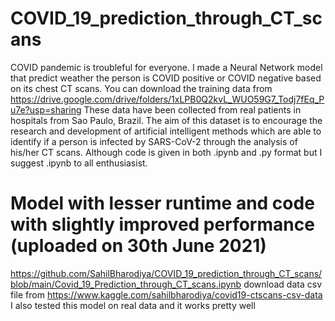 # COVID_19_prediction_through_CT_scans
COVID pandemic is troubleful for everyone.
I made a Neural Network model that predict weather the person is COVID positive or COVID negative based on its chest CT scans.
You can download the training data from https://drive.google.com/drive/folders/1xLPB0Q2kvL_WUO59G7_Todj7fEq_Pu7e?usp=sharing
These data have been collected from real patients in hospitals from Sao Paulo, Brazil. The aim of this dataset is to encourage the research and development of artificial intelligent methods which are able to identify if a person is infected by SARS-CoV-2 through the analysis of his/her CT scans.
Although code is given in both .ipynb and .py format but I suggest .ipynb to all enthusiasist.


# Model with lesser runtime and code with slightly improved performance (uploaded on 30th June 2021)
https://github.com/SahilBharodiya/COVID_19_prediction_through_CT_scans/blob/main/Covid_19_Prediction_through_CT_scans.ipynb
download data csv file from https://www.kaggle.com/sahilbharodiya/covid19-ctscans-csv-data
I also tested this model on real data and it works pretty well
